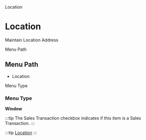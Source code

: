 
Location
# Location


Maintain Location Address

Menu Path
## Menu Path



- Location

Menu Type
### Menu Type

**Window**

:::tip
The Sales Transaction checkbox indicates if this item is a Sales Transaction.
:::

:::tip
[Location](functional-guide/window/window-location.md)
:::